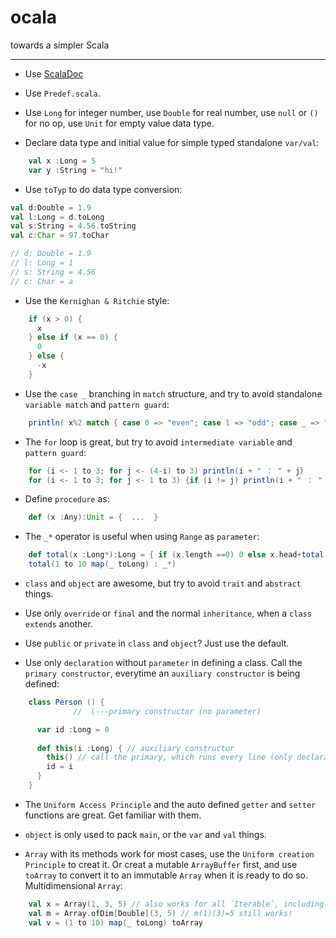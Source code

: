 # ocala
towards a simpler Scala


------


- Use [ScalaDoc](http://scala-lang.org/api/)


- Use `Predef.scala`.


- Use `Long` for integer number, use `Double` for real number, use `null` or `()` for no op, use `Unit` for empty value data type.


- Declare data type and initial value for simple typed standalone `var/val`:

```scala
    val x :Long = 5
    var y :String = "hi!"
```


- Use `toTyp` to do data type conversion:

```scala
val d:Double = 1.9
val l:Long = d.toLong
val s:String = 4.56.toString
val c:Char = 97.toChar

// d: Double = 1.9
// l: Long = 1
// s: String = 4.56
// c: Char = a
```


- Use the `Kernighan & Ritchie` style:

```scala
    if (x > 0) {
      x
    } else if (x == 0) {
      0
    } else {
      -x
    }
```


- Use the `case _` branching in `match` structure, and try to avoid standalone `variable match` and `pattern guard`:

```scala
    println( x%2 match { case 0 => "even"; case 1 => "odd"; case _ => "WTF!";})
```


- The `for` loop is great, but try to avoid `intermediate variable` and `pattern guard`:

```scala
    for (i <- 1 to 3; for j <- (4-i) to 3) println(i + " ： " + j）
    for (i <- 1 to 3; for j <- 1 to 3) {if (i != j) println(i + " ： " + j)}
```


- Define `procedure` as:

```scala
    def (x :Any):Unit = {  ...  }
```


- The `_*` operator is useful when using `Range` as `parameter`:

```scala
    def total(x :Long*):Long = { if (x.length ==0) 0 else x.head+total(x.tail : _*) }
    total(1 to 10 map(_ toLong) : _*)
```


- `class` and `object` are awesome, but try to avoid `trait` and `abstract` things.


- Use only `override` or `final` and the normal `inheritance`, when a `class` `extends` another.


- Use `public` or `private` in `class` and `object`? Just use the default.


- Use only `declaration` without `parameter` in defining a class. Call the `primary constructor`, everytime an `auxiliary constructor` is being defined:
 
```scala
    class Person () {
              //  \---primary constructor (no parameter)

      var id :Long = 0
      
      def this(i :Long) { // auxiliary constructor
        this() // call the primary, which runs every line (only declaration) in the class.
        id = i
      }
    }
```


- The `Uniform Access Principle` and the auto defined `getter` and `setter` functions are great. Get familiar with them.


- `object` is only used to pack `main`, or the `var` and `val` things.


- `Array` with its methods work for most cases, use the `Uniform creation Principle` to creat it. Or creat a mutable `ArrayBuffer` first, and use `toArray` to convert it to an immutable `Array` when it is ready to do so. Multidimensional `Array`:

```scala
    val x = Array(1, 3, 5) // also works for all `Iterable`, including `Seq`, `Set`, and `Map`.
    val m = Array.ofDim[Double](3, 5) // m(1)(3)=5 still works!
    val v = (1 to 10) map(_ toLong) toArray
```
